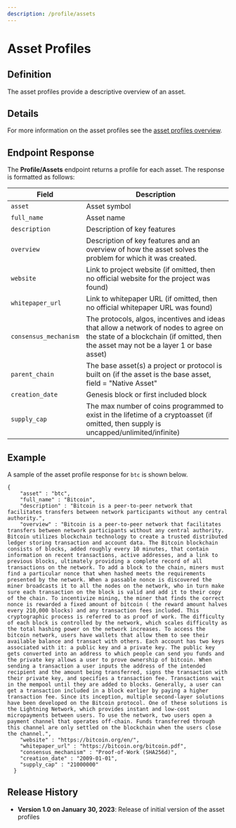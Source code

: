 ```yaml
---
description: /profile/assets
---
```


# Asset Profiles

## **Definition**

The asset profiles provide a descriptive overview of an asset.

## Details

For more information on the asset profiles see the [asset profiles overview](./).

## Endpoint Response

The **Profile/Assets** endpoint returns a profile for each asset. The response is formatted as follows:

| Field                 | Description                                                                                                                                                                    |
| --------------------- | ------------------------------------------------------------------------------------------------------------------------------------------------------------------------------ |
| `asset`               | Asset symbol                                                                                                                                                                   |
| `full_name`           | Asset name                                                                                                                                                                     |
| `description`         | Description of key features                                                                                                                                                    |
| `overview`            | Description of key features and an overview of how the asset solves the problem for which it was created.                                                                      |
| `website`             | Link to project website (if omitted, then no official website for the project was found)                                                                                       |
| `whitepaper_url`      | Link to whitepaper URL (if omitted, then no official whitepaper URL was found)                                                                                                 |
| `consensus_mechanism` | The protocols, algos, incentives and ideas that allow a network of nodes to agree on the state of a blockchain (if omitted, then the asset may not be a layer 1 or base asset) |
| `parent_chain`        | The base asset(s) a project or protocol is built on (if the asset is the base asset, field = "Native Asset"                                                                    |
| `creation_date`       | Genesis block or first included block                                                                                                                                          |
| `supply_cap`          | The max number of coins programmed to exist in the lifetime of a cryptoasset (if omitted, then supply is uncapped/unlimited/infinite)                                          |

## Example

A sample of the asset profile response for `btc` is shown below.

```
{
    "asset" : "btc",
    "full_name" : "Bitcoin",
    "description" : "Bitcoin is a peer-to-peer network that facilitates transfers between network participants without any central authority.",
    "overview" : "Bitcoin is a peer-to-peer network that facilitates transfers between network participants without any central authority. Bitcoin utilizes blockchain technology to create a trusted distributed ledger storing transaction and account data. The Bitcoin blockchain consists of blocks, added roughly every 10 minutes, that contain information on recent transactions, active addresses, and a link to previous blocks, ultimately providing a complete record of all transactions on the network. To add a block to the chain, miners must find a particular nonce that when hashed meets the requirements presented by the network. When a passable nonce is discovered the miner broadcasts it to all the nodes on the network, who in turn make sure each transaction on the block is valid and add it to their copy of the chain. To incentivize mining, the miner that finds the correct nonce is rewarded a fixed amount of bitcoin ( the reward amount halves every 210,000 blocks) and any transaction fees included. This cryptographic process is referred to as proof of work. The difficulty of each block is controlled by the network, which scales difficulty as the total hashing power on the network increases. To access the bitcoin network, users have wallets that allow them to see their available balance and transact with others. Each account has two keys associated with it: a public key and a private key. The public key gets converted into an address to which people can send you funds and the private key allows a user to prove ownership of bitcoin. When sending a transaction a user inputs the address of the intended recipient and the amount being transferred, signs the transaction with their private key, and specifies a transaction fee. Transactions wait in the mempool until they are added to blocks. Generally, a user can get a transaction included in a block earlier by paying a higher transaction fee. Since its inception, multiple second-layer solutions have been developed on the Bitcoin protocol. One of these solutions is the Lightning Network, which provides instant and low-cost micropayments between users. To use the network, two users open a payment channel that operates off-chain. Funds transferred through this channel are only settled on the blockchain when the users close the channel.",
    "website" : "https://bitcoin.org/en/",
    "whitepaper_url" : "https://bitcoin.org/bitcoin.pdf",
    "consensus_mechanism" : "Proof-of-Work (SHA256d)",
    "creation_date" : "2009-01-01",
    "supply_cap" : "21000000"
  }
```

## Release History

* **Version 1.0 on January 30, 2023**: Release of initial version of the asset profiles
